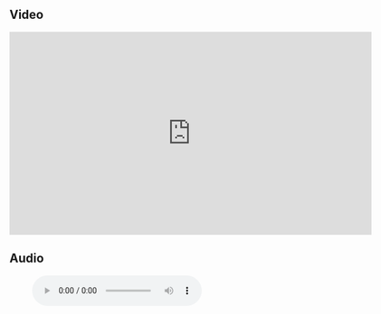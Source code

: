 ## Video

<iframe src="https://player.vimeo.com/video/666817285?h=4de23e47e3&title=0&byline=0" width="640" height="360" frameborder="0" allow="autoplay; fullscreen; picture-in-picture" allowfullscreen></iframe>

## Audio

<figure class="wp-block-audio"><audio controls src="https://markmayberry.net/wp-content/uploads/bible-study/2022-01-16-pm-MM-A-Bride-for-Isaac.mp3"></audio></figure>
